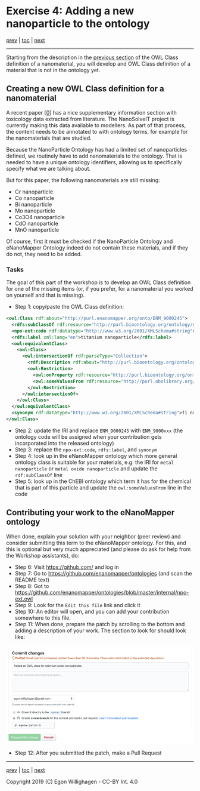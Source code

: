 # Exercise 4: Adding a new nanoparticle to the ontology

[prev](extending.md) | [toc](./README.md) | [next](rdf.md)

---

Starting from the description in the [previous section](extending.md) of the OWL Class
definition of a nanomaterial, you will develop and OWL Class definition of a material that is
not in the ontology yet.

## Creating a new OWL Class definition for a nanomaterial

A recent paper [[0](https://github.com/NanoSolveIT/10.1021-acsnano.8b07562)] has a nice
supplementary information section with toxicology data extracted from literature. The NanoSolveIT
project is currently making this data available to modellers.
As part of that process, the content needs to be annotated to with ontology terms, for example
for the nanomaterials that are studied.

Because the NanoParticle Ontology has had a limited set of nanoparticles defined, we routinely
have to add nanomaterials to the ontology. That is needed to have a unique ontology identifiers,
allowing us to specifically specify what we are talking about.

But for this paper, the following nanomaterials are still missing:

* Cr nanoparticle
* Co nanoparticle
* Bi nanoparticle
* Mo nanoparticle
* Co3O4 nanoparticle
* CdO nanoparticle
* MnO nanoparticle

Of course, first it must be checked if the NanoParticle Ontology and eNanoMapper Ontology indeed do
not contain these materials, and if they do not, they need to be added.

### Tasks

The goal of this part of the workshop is to develop an OWL Class definition for one of the missing
items (or, if you prefer, for a nanomaterial you worked on yourself and that is missing).

* Step 1: copy/paste the OWL Class definition:

```xml
<owl:Class rdf:about="http://purl.enanomapper.org/onto/ENM_9000245">
  <rdfs:subClassOf rdf:resource="http://purl.bioontology.org/ontology/npo#NPO_1384"/>
  <npo-ext:code rdf:datatype="http://www.w3.org/2001/XMLSchema#string">titanium nanoparticle</npo-ext:code>
  <rdfs:label xml:lang="en">titanium nanoparticle</rdfs:label>
  <owl:equivalentClass>
    <owl:Class>
      <owl:intersectionOf rdf:parseType="Collection">
        <rdf:Description rdf:about="http://purl.bioontology.org/ontology/npo#NPO_707"/>
        <owl:Restriction>
          <owl:onProperty rdf:resource="http://purl.bioontology.org/ontology/npo#has_component_part"/>
          <owl:someValuesFrom rdf:resource="http://purl.obolibrary.org/obo/CHEBI_33341"/>
        </owl:Restriction>
      </owl:intersectionOf>
    </owl:Class>
  </owl:equivalentClass>
  <synonym rdf:datatype="http://www.w3.org/2001/XMLSchema#string">Ti nanoparticle</synonym>
</owl:Class>
```

* Step 2: update the IRI and replace `ENM_9000245` with `ENM_9000xxx` (the ontology code will be assigned
  when your contribution gets incorporated into the released ontology)
* Step 3: replace the `npo-ext:code`, `rdfs:label`, and `synonym`
* Step 4: look up in the eNanoMapper ontology which more general ontology class is suitable for your
  materials, e.g. the IRI for
  `metal nanoparticle` or `metal oxide nanoparticle` and update the `rdf:subClassOf` line
* Step 5: look up in the ChEBI ontology which term it has for the chemical that is part of this particle
  and update the `owl:someValuesFrom` line in the code

## Contributing your work to the eNanoMapper ontology

When done, explain your solution with your neighbor (peer review) and consider submitting this term
to the eNanoMapper ontology. For this, and this is optional but very much appreciated (and
please do ask for help from the Workshop assistants), do:

* Step 6: Visit https://github.com/ and log in
* Step 7: Go to https://github.com/enanomapper/ontologies (and scan the README text)
* Step 8: Got to https://github.com/enanomapper/ontologies/blob/master/internal/npo-ext.owl
* Step 9: Look for the `Edit this file` link and click it
* Step 10: An editor will open, and you can add your contribution somewhere to this file.
* Step 11: When done, prepare the patch by scrolling to the bottom and adding a description of your work. The section
  to look for should look like:

![](../SubmitPatch.png)

* Step 12: After you submitted the patch, make a Pull Request

---

[prev](extending.md) | [toc](./README.md) | [next](rdf.md)

Copyright 2019 (C) Egon Willighagen - CC-BY Int. 4.0
